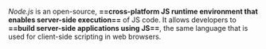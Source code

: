 *Node.js* is an open-source, **==cross-platform JS runtime environment that enables server-side execution==** of JS code. It allows developers to **==build server-side applications using JS==**, the same language that is used for client-side scripting in web browsers.